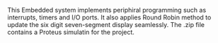 This Embedded system implements periphiral programming such as interrupts, timers and I/O ports. It also applies Round Robin method to update the six digit seven-segment display seamlessly.
The .zip file contains a Proteus simulatin for the project.
